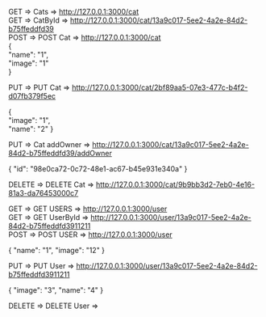 GET => Cats => http://127.0.0.1:3000/cat  
GET => CatById => http://127.0.0.1:3000/cat/13a9c017-5ee2-4a2e-84d2-b75ffeddfd39  
POST => POST Cat => http://127.0.0.1:3000/cat  
{  
"name": "1",  
"image": "1"  
}

PUT => PUT Cat => http://127.0.0.1:3000/cat/2bf89aa5-07e3-477c-b4f2-d07fb379f5ec

{  
"image": "1",  
"name": "2"
}

PUT => Cat addOwner => http://127.0.0.1:3000/cat/13a9c017-5ee2-4a2e-84d2-b75ffeddfd39/addOwner

{ "id": "98e0ca72-0c72-48e1-ac67-b45e931e340a" }

DELETE => DELETE Cat => http://127.0.0.1:3000/cat/9b9bb3d2-7eb0-4e16-81a3-da76453000c7

GET => GET USERS => http://127.0.0.1:3000/user  
GET => GET UserById => http://127.0.0.1:3000/user/13a9c017-5ee2-4a2e-84d2-b75ffeddfd3911211  
POST => POST USER => http://127.0.0.1:3000/user

{
"name": "1",
"image": "12"
}

PUT => PUT User => http://127.0.0.1:3000/user/13a9c017-5ee2-4a2e-84d2-b75ffeddfd3911211

{
"image": "3",
"name": "4"
}

DELETE => DELETE User =>
